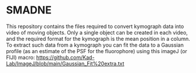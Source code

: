 # SMADNE
This repository contains the files required to convert kymograph data into video of moving objects. Only a single object can be created in each video, and the required format for the kymograph is the mean position in a column. To extract such data from a kymograph you can fit the data to a Gaussian profile (as an estimate of the PSF for the fluorophore) using this imageJ (or FIJI) macro: https://github.com/Kad-Lab/ImageJ/blob/main/Gaussian_Fit%20extra.txt 
